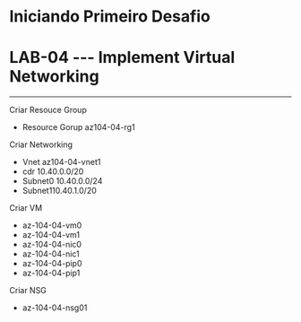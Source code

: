 # Iniciando Primeiro Desafio

# LAB-04 --- Implement Virtual Networking
__________________________________________

Criar Resouce Group
- Resource Gorup az104-04-rg1

Criar Networking
- Vnet az104-04-vnet1 
- cdr 10.40.0.0/20
- Subnet0 10.40.0.0/24
- Subnet110.40.1.0/20

Criar VM
- az-104-04-vm0
- az-104-04-vm1
- az-104-04-nic0
- az-104-04-nic1
- az-104-04-pip0
- az-104-04-pip1

Criar NSG
- az-104-04-nsg01
